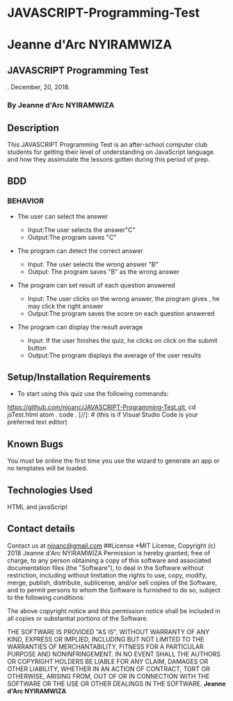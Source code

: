 # JAVASCRIPT-Programming-Test
# Jeanne d'Arc NYIRAMWIZA
## JAVASCRIPT Programming Test
. December, 20, 2018.
### By **Jeanne d'Arc NYIRAMWIZA**
## Description
This JAVASCRIPT Programming Test is an after-school computer club students for getting their level of understanding on JavaScript language. and how they assimulate the lessons gotten during this period of prep.
## BDD
### BEHAVIOR
* The user can select the answer
  * Input:The user selects the answer"C"
  * Output:The program saves "C"
  
* The program can detect the correct answer
  * Input: The user selects the wrong answer "B"
  * Output: The program saves "B" as the wrong answer

* The program can set result of each question answered
  * Input: The user clicks on the wrong answer, the program gives , he may click the right answer
  * Output:The program saves the score on each question answered
* The program can display the result average
  * Input: If the user finishes the quiz, he clicks on click on the submit button
  * Output:The program displays the average of the user results

## Setup/Installation Requirements
* To start using this quiz use the following commands:

https://github.com/njoanc/JAVASCRIPT-Programming-Test.git,
cd jsTest.html
atom .
code . [//]: # (this is if Visual Studio Code is your preferred text editor)
## Known Bugs
You must be online the first time you use the wizard to generate an app or no templates will be loaded.
## Technologies Used
HTML and javaScript
## Contact details
Contact us at njoanc@gmail.com
##License
*MIT License, 
Copyright (c) 2018 Jeanne d'Arc NYIRAMWIZA 
Permission is hereby granted, free of charge, to any person obtaining a copy of this software and associated documentation files (the "Software"), to deal in the Software without restriction, including without limitation the rights to use, copy, modify, merge, publish, distribute, sublicense, and/or sell copies of the Software, and to permit persons to whom the Software is furnished to do so, subject to the following conditions:

The above copyright notice and this permission notice shall be included in all copies or substantial portions of the Software.

THE SOFTWARE IS PROVIDED "AS IS", WITHOUT WARRANTY OF ANY KIND, EXPRESS OR IMPLIED, INCLUDING BUT NOT LIMITED TO THE WARRANTIES OF MERCHANTABILITY, FITNESS FOR A PARTICULAR PURPOSE AND NONINFRINGEMENT. IN NO EVENT SHALL THE AUTHORS OR COPYRIGHT HOLDERS BE LIABLE FOR ANY CLAIM, DAMAGES OR OTHER LIABILITY, WHETHER IN AN ACTION OF CONTRACT, TORT OR OTHERWISE, ARISING FROM, OUT OF OR IN CONNECTION WITH THE SOFTWARE OR THE USE OR OTHER DEALINGS IN THE SOFTWARE.
**Jeanne d'Arc NYIRAMWIZA**
